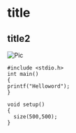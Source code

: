 # title
## title2
![Pic](https://i1.zi.org.tw/applealmond/2018/07/1532252499-050f1be4c1af34475b8fd849cd892b3c.jpg)

```
#include <stdio.h>
int main()
{
printf("Helloword");
}
```
```
void setup()
{
  size(500,500);
}
